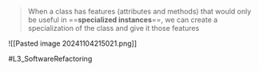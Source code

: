 > When a class has features (attributes and methods) that would only be useful in ==**specialized instances**==, we can create a specialization of the class and give it those features

![[Pasted image 20241104215021.png]]


#L3_SoftwareRefactoring 